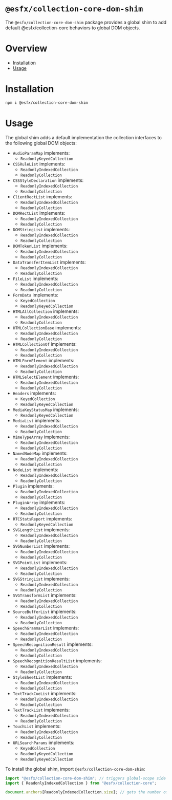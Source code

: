 # `@esfx/collection-core-dom-shim`

The `@esfx/collection-core-dom-shim` package provides a global shim to add default @esfx/collection-core behaviors to global DOM objects.

# Overview

* [Installation](#installation)
* [Usage](#usage)

# Installation

```sh
npm i @esfx/collection-core-dom-shim
```

# Usage

The global shim adds a default implementation the collection interfaces to the following global DOM objects:

- `AudioParamMap` implements:
    - `ReadonlyKeyedCollection`
- `CSSRuleList` implements:
    - `ReadonlyIndexedCollection`
    - `ReadonlyCollection`
- `CSSStyleDeclaration` implements:
    - `ReadonlyIndexedCollection`
    - `ReadonlyCollection`
- `ClientRectList` implements:
    - `ReadonlyIndexedCollection`
    - `ReadonlyCollection`
- `DOMRectList` implements:
    - `ReadonlyIndexedCollection`
    - `ReadonlyCollection`
- `DOMStringList` implements:
    - `ReadonlyIndexedCollection`
    - `ReadonlyCollection`
- `DOMTokenList` implements:
    - `ReadonlyIndexedCollection`
    - `ReadonlyCollection`
- `DataTransferItemList` implements:
    - `ReadonlyIndexedCollection`
    - `ReadonlyCollection`
- `FileList` implements:
    - `ReadonlyIndexedCollection`
    - `ReadonlyCollection`
- `FormData` implements:
    - `KeyedCollection`
    - `ReadonlyKeyedCollection`
- `HTMLAllCollection` implements:
    - `ReadonlyIndexedCollection`
    - `ReadonlyCollection`
- `HTMLCollectionBase` implements:
    - `ReadonlyIndexedCollection`
    - `ReadonlyCollection`
- `HTMLCollectionOf` implements:
    - `ReadonlyIndexedCollection`
    - `ReadonlyCollection`
- `HTMLFormElement` implements:
    - `ReadonlyIndexedCollection`
    - `ReadonlyCollection`
- `HTMLSelectElement` implements:
    - `ReadonlyIndexedCollection`
    - `ReadonlyCollection`
- `Headers` implements:
    - `KeyedCollection`
    - `ReadonlyKeyedCollection`
- `MediaKeyStatusMap` implements:
    - `ReadonlyKeyedCollection`
- `MediaList` implements:
    - `ReadonlyIndexedCollection`
    - `ReadonlyCollection`
- `MimeTypeArray` implements:
    - `ReadonlyIndexedCollection`
    - `ReadonlyCollection`
- `NamedNodeMap` implements:
    - `ReadonlyIndexedCollection`
    - `ReadonlyCollection`
- `NodeList` implements:
    - `ReadonlyIndexedCollection`
    - `ReadonlyCollection`
- `Plugin` implements:
    - `ReadonlyIndexedCollection`
    - `ReadonlyCollection`
- `PluginArray` implements:
    - `ReadonlyIndexedCollection`
    - `ReadonlyCollection`
- `RTCStatsReport` implements:
    - `ReadonlyKeyedCollection`
- `SVGLengthList` implements:
    - `ReadonlyIndexedCollection`
    - `ReadonlyCollection`
- `SVGNumberList` implements:
    - `ReadonlyIndexedCollection`
    - `ReadonlyCollection`
- `SVGPointList` implements:
    - `ReadonlyIndexedCollection`
    - `ReadonlyCollection`
- `SVGStringList` implements:
    - `ReadonlyIndexedCollection`
    - `ReadonlyCollection`
- `SVGTransformList` implements:
    - `ReadonlyIndexedCollection`
    - `ReadonlyCollection`
- `SourceBufferList` implements:
    - `ReadonlyIndexedCollection`
    - `ReadonlyCollection`
- `SpeechGrammarList` implements:
    - `ReadonlyIndexedCollection`
    - `ReadonlyCollection`
- `SpeechRecognitionResult` implements:
    - `ReadonlyIndexedCollection`
    - `ReadonlyCollection`
- `SpeechRecognitionResultList` implements:
    - `ReadonlyIndexedCollection`
    - `ReadonlyCollection`
- `StyleSheetList` implements:
    - `ReadonlyIndexedCollection`
    - `ReadonlyCollection`
- `TextTrackCueList` implements:
    - `ReadonlyIndexedCollection`
    - `ReadonlyCollection`
- `TextTrackList` implements:
    - `ReadonlyIndexedCollection`
    - `ReadonlyCollection`
- `TouchList` implements:
    - `ReadonlyIndexedCollection`
    - `ReadonlyCollection`
- `URLSearchParams` implements:
    - `KeyedCollection`
    - `ReadonlyKeyedCollection`
    - `ReadonlyKeyedCollection`

To install the global shim, import `@esfx/collection-core-dom-shim`:

```ts
import "@esfx/collection-core-dom-shim"; // triggers global-scope side effects
import { ReadonlyIndexedCollection } from "@esfx/collection-core";

document.anchors[ReadonlyIndexedCollection.size]; // gets the number of anchors in the document
```
